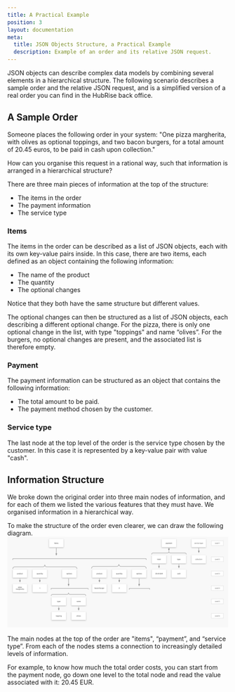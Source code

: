 ```yaml
---
title: A Practical Example
position: 3
layout: documentation
meta:
  title: JSON Objects Structure, a Practical Example
  description: Example of an order and its relative JSON request.
---
```


JSON objects can describe complex data models by combining several elements in a hierarchical structure. The following scenario describes a sample order and the relative JSON request, and is a simplified version of a real order you can find in the HubRise back office.

## A Sample Order

Someone places the following order in your system: "One pizza margherita, with olives as optional toppings, and two bacon burgers, for a total amount of 20.45 euros, to be paid in cash upon collection."

How can you organise this request in a rational way, such that information is arranged in a hierarchical structure?

There are three main pieces of information at the top of the structure:

- The items in the order
- The payment information
- The service type

### Items

The items in the order can be described as a list of JSON objects, each with its own key-value pairs inside. In this case, there are two items, each defined as an object containing the following information:

- The name of the product
- The quantity
- The optional changes

Notice that they both have the same structure but different values.

The optional changes can then be structured as a list of JSON objects, each describing a different optional change. For the pizza, there is only one optional change in the list, with type "toppings" and name “olives”. For the burgers, no optional changes are present, and the associated list is therefore empty.

### Payment

The payment information can be structured as an object that contains the following information:

- The total amount to be paid.
- The payment method chosen by the customer.

### Service type

The last node at the top level of the order is the service type chosen by the customer. In this case it is represented by a key-value pair with value "cash".

## Information Structure

We broke down the original order into three main nodes of information, and for each of them we listed the various features that they must have. We organised information in a hierarchical way.

To make the structure of the order even clearer, we can draw the following diagram.
![JSON Information Structure](../images/003-en-2x-sample-order.png)

The main nodes at the top of the order are "items", “payment”, and “service type”. From each of the nodes stems a connection to increasingly detailed levels of information.

For example, to know how much the total order costs, you can start from the payment node, go down one level to the total node and read the value associated with it: 20.45 EUR.
